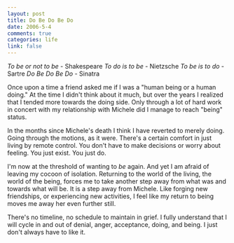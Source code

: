 ```yaml
--- 
layout: post
title: Do Be Do Be Do
date: 2006-5-4
comments: true
categories: life
link: false
---
```

<em>To be or not to be</em> - Shakespeare
<em>To do is to be</em> - Nietzsche
<em>To be is to do</em> - Sartre
<em>Do Be Do Be Do</em> - Sinatra

Once upon a time a friend asked me if I was a "human being or a human doing." At the time I didn't think about it much, but over the years I realized that I tended more towards the doing side. Only through a lot of hard work in concert with my relationship with Michele did I manage to reach "being" status.

In the months since Michele's death I think I have reverted to merely doing. Going through the motions, as it were. There's a certain comfort in just living by remote control. You don't have to make decisions or worry about feeling. You just exist. You just do.

I'm now at the threshold of wanting to <em>be</em> again. And yet I am afraid of leaving my cocoon of isolation. Returning to the world of the living, the world of the being, forces me to take another step away from what was and towards what will be. It is a step away from Michele. Like forging new friendships, or experiencing new activities, I feel like my return to being moves me away her even further still.

There's no timeline, no schedule to maintain in grief. I fully understand that I will cycle in and out of denial, anger, acceptance, doing, and being. I just don't always have to like it.
